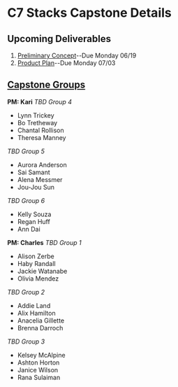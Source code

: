 # C7 Stacks Capstone Details

## Upcoming Deliverables
1. [Preliminary Concept](/concept.md)--Due Monday 06/19
1. [Product Plan](/product-plan.md)--Due Monday 07/03

## [Capstone Groups](/groups.md)
**PM: Kari**
_TBD Group 4_
- Lynn Trickey
- Bo Tretheway
- Chantal Rollison
- Theresa Manney

_TBD Group 5_
- Aurora Anderson
- Sai Samant
- Alena Messmer
- Jou-Jou Sun

_TBD Group 6_
- Kelly Souza
- Regan Huff
- Ann Dai

**PM: Charles**
_TBD Group 1_
- Alison Zerbe
- Haby Randall
- Jackie Watanabe
- Olivia Mendez

_TBD Group 2_
- Addie Land
- Alix Hamilton
- Anacelia Gillette
- Brenna Darroch

_TBD Group 3_
- Kelsey McAlpine
- Ashton Horton
- Janice Wilson
- Rana Sulaiman
